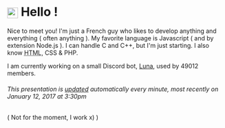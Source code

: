 # <img src="https://64.media.tumblr.com/a77fe63f35eafbe14be38765babf1cb2/ec4eb63d77592970-8f/s1280x1920/cb3343c17d8b4e6010ca747520d078d3dba9ac25.gif" style="vertical-align:middle" width="25px"> Hello !

Nice to meet you! I'm just a French guy who likes to develop anything and everything ( often anything ). My favorite language is Javascript ( and by extension Node.js ). I can handle C and C++, but I'm just starting. I also know <abbr title="HyperText Markup Language">HTML</abbr>, CSS & PHP.

I am currently working on a small Discord bot, [Luna](https://github.com/Asgarrrr/Luna), used by 49012 members.



###### This presentation is [updated](https://github.com/Asgarrrr) automatically every minute, most recently on January 12, 2017 at 3:30pm


( Not for the moment, I work x) )

<!-- I'm just a person who spends his time developing useless things, like Luna, a Disord bot used by 46579 peoples ( this presentation updates automatically, the last one is from 9/11/2021, 01:08:16 PM ) -->

